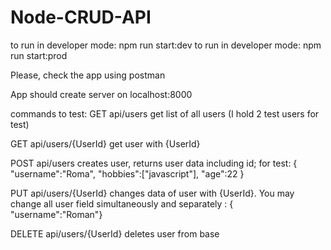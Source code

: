 # Node-CRUD-API

to run in developer mode: npm run start:dev
to run in developer mode: npm run start:prod

Please, check the app using postman

App should create server on localhost:8000

commands to test:
GET api/users
get list of all users (I hold 2 test users for test)

GET api/users/{UserId}
get user with {UserId}

POST api/users
creates user, returns user data including id; for test: {
"username":"Roma",
"hobbies":["javascript"],
"age":22
}

PUT api/users/{UserId}
changes data of user with {UserId}. You may change all user field simultaneously and separately : {
"username":"Roman"}

DELETE api/users/{UserId}
deletes user from base
